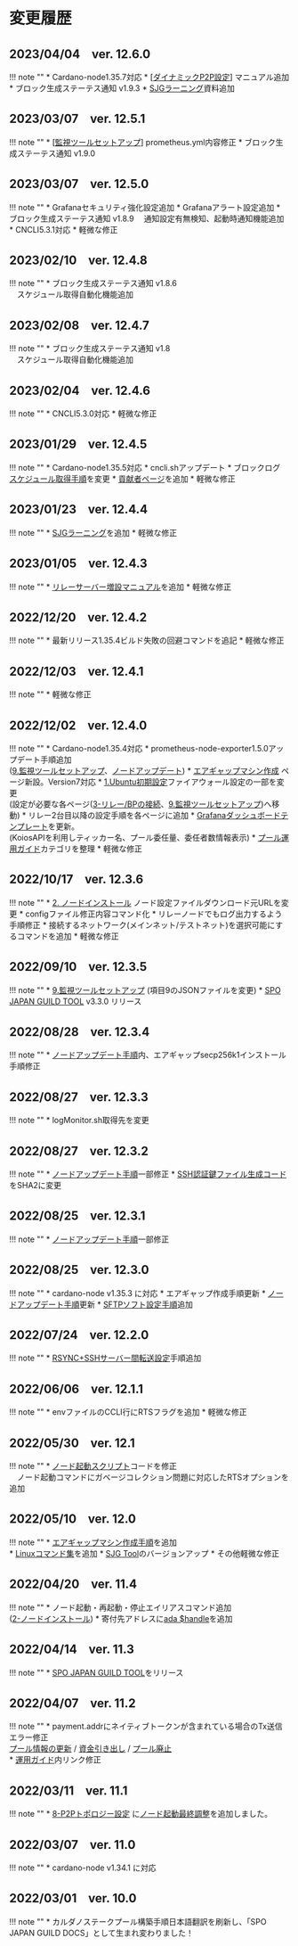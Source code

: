 # 変更履歴

## 2023/04/04　ver. 12.6.0
!!! note ""
    * Cardano-node1.35.7対応
    * [[ダイナミックP2P設定](./operation/p2p-settings.md)] マニュアル追加
    * ブロック生成ステーテス通知 v1.9.3
    * [SJGラーニング](./learning.md)資料追加

## 2023/03/07　ver. 12.5.1
!!! note ""
    * [[監視ツールセットアップ](./setup/9-monitoring-tools-setup.md#9-2)] prometheus.yml内容修正
    * ブロック生成ステーテス通知 v1.9.0

## 2023/03/07　ver. 12.5.0
!!! note ""
    * Grafanaセキュリティ強化設定追加
    * Grafanaアラート設定追加
    * ブロック生成ステーテス通知 v1.8.9
    　通知設定有無検知、起動時通知機能追加
    * CNCLI5.3.1対応
    * 軽微な修正


## 2023/02/10　ver. 12.4.8

!!! note ""
    * ブロック生成ステーテス通知 v1.8.6  
    　スケジュール取得自動化機能追加

## 2023/02/08　ver. 12.4.7

!!! note ""
    * ブロック生成ステーテス通知 v1.8  
    　スケジュール取得自動化機能追加

## 2023/02/04　ver. 12.4.6

!!! note ""
    * CNCLI5.3.0対応
    * 軽微な修正

## 2023/01/29　ver. 12.4.5

!!! note ""
    * Cardano-node1.35.5対応
    * cncli.shアップデート
    * ブロックログ [スケジュール取得手順](./setup/10-blocklog-setup.md#10-9)を変更
    * [貢献者ページ](./contributors.md)を追加
    * 軽微な修正

## 2023/01/23　ver. 12.4.4

!!! note ""
    * [SJGラーニング](./changelogs.md)を追加
    * 軽微な修正

## 2023/01/05　ver. 12.4.3

!!! note ""
    * [リレーサーバー増設マニュアル](./operation/add-relay.md)を追加
    * 軽微な修正


## 2022/12/20　ver. 12.4.2

!!! note ""
    * 最新リリース1.35.4ビルド失敗の回避コマンドを追記
    * 軽微な修正

## 2022/12/03　ver. 12.4.1

!!! note ""
    * 軽微な修正

## 2022/12/02　ver. 12.4.0

!!! note ""
    * Cardano-node1.35.4対応
    * prometheus-node-exporter1.5.0アップデート手順追加  
        ([9.監視ツールセットアップ](./setup/9-monitoring-tools-setup.md)、[ノードアップデート](./operation/node-update.md#1-3node-exporter))
    * [エアギャップマシン作成](./setup/air-gap-guid.md) ページ新設。Version7対応
    * [1.Ubuntu初期設定](./setup/1-ubuntu-setup.md)ファイアウォール設定の一部を変更  
        (設定が必要な各ページ([3-リレー/BPの接続](./setup/3-relay-bp-setup.md)、[9.監視ツールセットアップ](./setup/9-monitoring-tools-setup.md))へ移動)
    * リレー2台目以降の設定手順を各ページに追加
    * [Grafanaダッシュボードテンプレート](./setup/9-monitoring-tools-setup.md#4grafana)を更新。  
        (KoiosAPIを利用しティッカー名、プール委任量、委任者数情報表示)
    * [プール運用ガイド](./operation/start-guide.md)カテゴリを整理
    * 軽微な修正

## 2022/10/17　ver. 12.3.6

!!! note ""
    * [2. ノードインストール](./setup/2-node-setup.md#2-3) ノード設定ファイルダウンロード元URLを変更
    * configファイル修正内容コマンド化
    * リレーノードでもログ出力するよう手順修正
    * 接続するネットワーク(メインネット/テストネット)を選択可能にするコマンドを追加
    * 軽微な修正


## 2022/09/10　ver. 12.3.5

!!! note ""
    * [9.監視ツールセットアップ](./setup/9-monitoring-tools-setup.md#4grafana) (項目9のJSONファイルを変更)
    * [SPO JAPAN GUILD TOOL](./operation/tool.md) v3.3.0 リリース

## 2022/08/28　ver. 12.3.4

!!! note ""
    * [ノードアップデート手順](./operation/node-update.md)内、エアギャップsecp256k1インストール手順修正

## 2022/08/27　ver. 12.3.3

!!! note ""
    * logMonitor.sh取得先を変更 

## 2022/08/27　ver. 12.3.2

!!! note ""
    * [ノードアップデート手順](./operation/node-update.md)一部修正 
    * [SSH認証鍵ファイル生成コード](./setup/1-ubuntu-setup.md#1-3ssh)をSHA2に変更

## 2022/08/25　ver. 12.3.1

!!! note ""
    * [ノードアップデート手順](./operation/node-update.md)一部修正 

## 2022/08/25　ver. 12.3.0
!!! note ""
    * cardano-node v1.35.3 に対応
    * エアギャップ作成手順更新
    * [ノードアップデート手順](./operation/node-update.md)更新
    * [SFTPソフト設定手順](./operation/sftp.md)追加    

## 2022/07/24　ver. 12.2.0
!!! note ""
    * [RSYNC+SSHサーバー間転送設定](./operation/rsync-ssh.md)手順追加

## 2022/06/06　ver. 12.1.1
!!! note ""
    * envファイルのCCLI行にRTSフラグを追加
    * 軽微な修正

## 2022/05/30　ver. 12.1
!!! note ""
    * [ノード起動スクリプト](../setup/2-node-setup/#2-4)コードを修正   
    　ノード起動コマンドにガベージコレクション問題に対応したRTSオプションを追加

## 2022/05/10　ver. 12.0
!!! note ""
    * [エアギャップマシン作成手順](../setup/0-start-guide/#0-4)を追加  
    * [Linuxコマンド集](./operation/command.md)を追加
    * [SJG Tool](./operation/tool.md)のバージョンアップ
    * その他軽微な修正
    

## 2022/04/20　ver. 11.4
!!! note ""
    * ノード起動・再起動・停止エイリアスコマンド追加  
    ([2-ノードインストール](./setup/2-node-setup.md#2-6-systemd))
    * 寄付先アドレスに[ada $handle](http://49.12.225.142:8000/setup/99-donation-credit/)を追加


## 2022/04/14　ver. 11.3
!!! note ""
    * [SPO JAPAN GUILD TOOL](./operation/tool.md)をリリース

## 2022/04/07　ver. 11.2
!!! note ""
    * payment.addrにネイティブトークンが含まれている場合のTx送信エラー修正  
    [プール情報の更新](./operation/cert-update.md) / [資金引き出し](./operation/withdrawal.md) / [プール廃止](./operation/pool-retire.md)  
    * [運用ガイド](./operation/start-guide.md)内リンク修正

## 2022/03/11　ver. 11.1
!!! note ""
    * [8-P2Pトポロジー設定](./setup/8.topology-setup.md) に[ノード起動最終調整](./setup/8.topology-setup.md#_4)を追加しました。

## 2022/03/07　ver. 11.0
!!! note ""
    * cardano-node v1.34.1 に対応

## 2022/03/01　ver. 10.0
!!! note ""
    * カルダノステークプール構築手順日本語翻訳を刷新し、「SPO JAPAN GUILD DOCS」として生まれ変わりました！